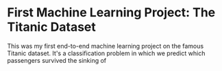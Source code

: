 # First Machine Learning Project: The Titanic Dataset

This was my first end-to-end machine learning project on the famous Titanic dataset. It's a classification problem in which we predict which passengers survived the sinking of 
